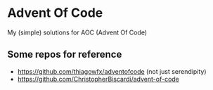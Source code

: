 # Advent Of Code

My (simple) solutions for AOC (Advent Of Code)

## Some repos for reference

- https://github.com/thiagowfx/adventofcode (not just serendipity)
- https://github.com/ChristopherBiscardi/advent-of-code
